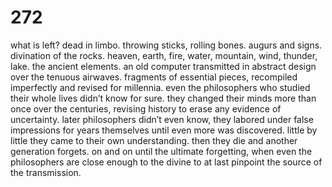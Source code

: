 # 272

what is left? dead in limbo. throwing sticks, rolling bones. augurs and signs. divination of the rocks. heaven, earth, fire, water, mountain, wind, thunder, lake. the ancient elements. an old computer transmitted in abstract design over the tenuous airwaves. fragments of essential pieces, recompiled imperfectly and revised for millennia. even the philosophers who studied their whole lives didn’t know for sure. they changed their minds more than once over the centuries, revising history to erase any evidence of uncertainty. later philosophers didn’t even know, they labored under false impressions for years themselves until even more was discovered. little by little they came to their own understanding. then they die and another generation forgets. on and on until the ultimate forgetting, when even the philosophers are close enough to the divine to at last pinpoint the source of the transmission.